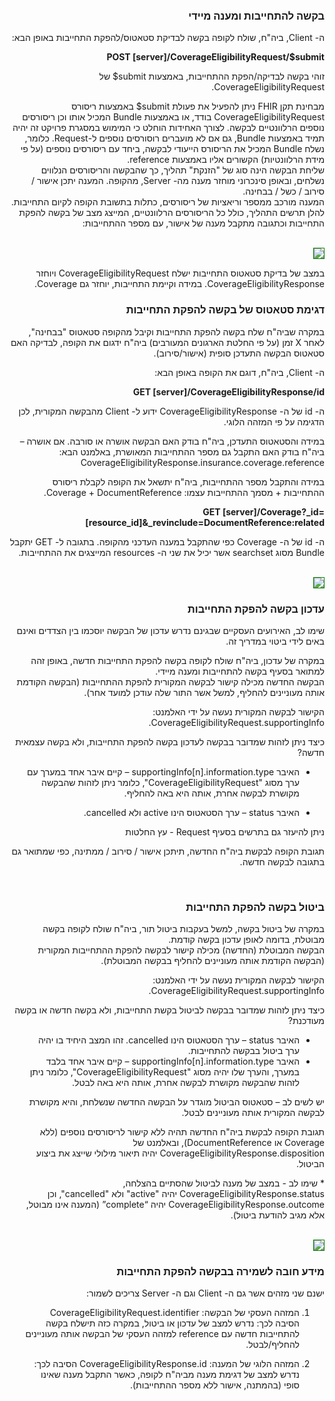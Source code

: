 <div dir="rtl" markdown="1">


<h3> בקשה להתחייבות ומענה מיידי </h3>

ה- Client, ביה"ח, שולח לקופה בקשה לבדיקת סטאטוס/להפקת התחייבות באופן הבא:

**POST [server]/CoverageEligibilityRequest/$submit**

זוהי בקשה לבדיקה/הפקת ההתחייבות, באמצעות submit$ של CoverageEligibilityRequest.

מבחינת תקן FHIR ניתן להפעיל את פעולת submit$ באמצעות ריסורס CoverageEligibilityRequest בודד, או באמצעות Bundle המכיל אותו וכן ריסורסים נוספים הרלוונטיים לבקשה. לצורך האחידות הוחלט כי המימוש במסגרת פרויקט זה יהיה תמיד באמצעות Bundle, גם אם לא מועברים רוסורסים נוספים ל-Request. כלומר, נשלח Bundle המכיל את הריסורס הייעודי לבקשה, ביחד עם ריסורסים נוספים (על פי מידת הרלוונטיות) הקשורים אליו  באמצעות reference.<br>
שליחת הבקשה הינה סוג של "הזנקת" תהליך, כך שהבקשה והריסורסים הנלווים נשלחים, ובאופן סינכרוני מוחזר מענה מה- Server, מהקופה. המענה יתכן אישור / סירוב / כשל / בבחינה.<br>
המענה מורכב ממספר וריאציות של ריסורסים, כתלות בתשובת הקופה לקיום התחייבות.
להלן תרשים התהליך, כולל כל הריסורסים הרלוונטיים, המייצג מצב של בקשה להפקת התחייבות וכתגובה מתקבל מענה של אישור, עם מספר ההתחייבות:

<br>

<img src="./3.jpg" style="border: 1px solid green;">

במצב של בדיקת סטאטוס התחייבות ישלח CoverageEligibilityRequest ויוחזר CoverageEligibilityResponse.
במידה וקיימת התחייבות, יוחזר גם Coverage.

<h3> דגימת סטאטוס של בקשה להפקת התחייבות </h3>

במקרה שביה"ח שלח בקשה להפקת התחייבות וקיבל מהקופה סטאטוס "בבחינה", לאחר X זמן (על פי החלטת הארגונים המעורבים) ביה"ח ידגום את הקופה, לבדיקה האם סטאטוס הבקשה התעדכן סופית (אישור/סירוב).

ה- Client, ביה"ח, דוגם את הקופה באופן הבא:

**GET [server]/CoverageEligibilityResponse/id**

ה- id של ה- CoverageEligibilityResponse ידוע ל- Client מהבקשה המקורית, לכן הדגימה על פי המזהה הלוגי.

במידה והסטאטוס התעדכן, ביה"ח בודק האם הבקשה אושרה או סורבה.
אם אושרה – ביה"ח בודק האם התקבל גם מספר ההתחייבות המאושרת, באלמנט הבא:  
CoverageEligibilityResponse.insurance.coverage.reference

במידה והתקבל מספר ההתחייבות, ביה"ח יתשאל את הקופה לקבלת ריסורס ההתחייבות + מסמך ההתחייבות עצמו: Coverage + DocumentReference.

**GET [server]/Coverage?_id=[resource_id]&_revinclude=DocumentReference:related**

ה- id של ה- Coverage כפי שהתקבל במענה העדכני מהקופה.
בתגובה ל- GET יתקבל Bundle מסוג searchset אשר יכיל את שני ה- resources המייצגים את ההתחייבות.

<br>

<img src="./4.jpg" style="border: 1px solid green;">

<br>

<h3> עדכון בקשה להפקת התחייבות </h3>

שימו לב, האירועים העסקיים שבגינם נדרש עדכון של הבקשה יוסכמו בין הצדדים ואינם באים לידי ביטוי במדריך זה.

במקרה של עדכון, ביה"ח שולח לקופה בקשה להפקת התחייבות חדשה, באופן זהה למתואר בסעיף בקשה להתחייבות ומענה מיידי.<br>
הבקשה החדשה מכילה קישור לבקשה המקורית להפקת ההתחייבות (הבקשה הקודמת אותה מעוניינים להחליף, למשל אשר התור שלה עודכן למועד אחר).

הקישור לבקשה המקורית נעשה על ידי האלמנט: CoverageEligibilityRequest.supportingInfo.

כיצד ניתן לזהות שמדובר בבקשה לעדכון בקשה להפקת התחייבות, ולא בקשה עצמאית חדשה?

* האיבר supportingInfo[n].information.type – קיים איבר אחד במערך עם ערך מסוג "CoverageEligibilityRequest", כלומר ניתן לזהות שהבקשה מקושרת לבקשה אחרת, אותה היא באה להחליף.

* האיבר status – ערך הסטאטוס הינו active ולא cancelled.

ניתן להיעזר גם בתרשים בסעיף Request - עץ החלטות

תגובת הקופה לבקשת ביה"ח החדשה, תיתכן אישור / סירוב / ממתינה, כפי שמתואר גם בתגובה לבקשה חדשה.

<br>

<h3> ביטול בקשה להפקת התחייבות </h3>

במקרה של ביטול בקשה, למשל בעקבות ביטול תור, ביה"ח שולח לקופה בקשה מבוטלת, בדומה לאופן עדכון בקשה קודמת.<br>
הבקשה המבוטלת (החדשה) מכילה קישור לבקשה להפקת ההתחייבות המקורית (הבקשה הקודמת אותה מעוניינים להחליף בבקשה המבוטלת).

הקישור לבקשה המקורית נעשה על ידי האלמנט: CoverageEligibilityRequest.supportingInfo.

כיצד ניתן לזהות שמדובר בבקשה לביטול בקשת התחייבות, ולא בקשה חדשה או בקשה מעודכנת?

* האיבר status – ערך הסטאטוס הינו cancelled. זהו המצב היחיד בו יהיה ערך ביטול בבקשה להתחייבות.
* האיבר supportingInfo[n].information.type – קיים איבר אחד בלבד במערך, והערך שלו יהיה מסוג "CoverageEligibilityRequest", כלומר ניתן לזהות שהבקשה מקושרת לבקשה אחרת, אותה היא באה לבטל.

יש לשים לב – סטאטוס הביטול מוגדר על הבקשה החדשה שנשלחת, והיא מקושרת לבקשה המקורית אותה מעוניינים לבטל. 

תגובת הקופה לבקשת ביה"ח החדשה תהיה ללא קישור לריסורסים נוספים (ללא Coverage או DocumentReference), ובאלמנט של CoverageEligibilityResponse.disposition יהיה תיאור מילולי שייצג את ביצוע הביטול. 

\* שימו לב - במצב של מענה לביטול שהסתיים בהצלחה, CoverageEligibilityResponse.status יהיה "active" ולא "cancelled", וכן CoverageEligibilityResponse.outcome יהיה “complete” (המענה אינו מבוטל, אלא מגיב להודעת ביטול).

<br>
<img src="./6.jpg" style="border: 1px solid green;">
<br>

<h3> מידע חובה לשמירה בבקשה להפקת התחייבות </h3>

ישנם שני מזהים אשר גם ה- Client וגם ה- Server צריכים לשמור:
1.	המזהה העסקי של הבקשה: CoverageEligibilityRequest.identifier
הסיבה לכך: נדרש למצב של עדכון או ביטול, במקרה כזה תישלח בקשה להתחייבות חדשה עם reference למזהה העסקי של הבקשה אותה מעוניינים להחליף/לבטל.

2.	המזהה הלוגי של המענה: CoverageEligibilityResponse.id
הסיבה לכך: נדרש למצב של דגימת מענה מביה"ח לקופה, כאשר התקבל מענה שאינו סופי (בהמתנה, אישור ללא מספר ההתחייבות).


</div>

